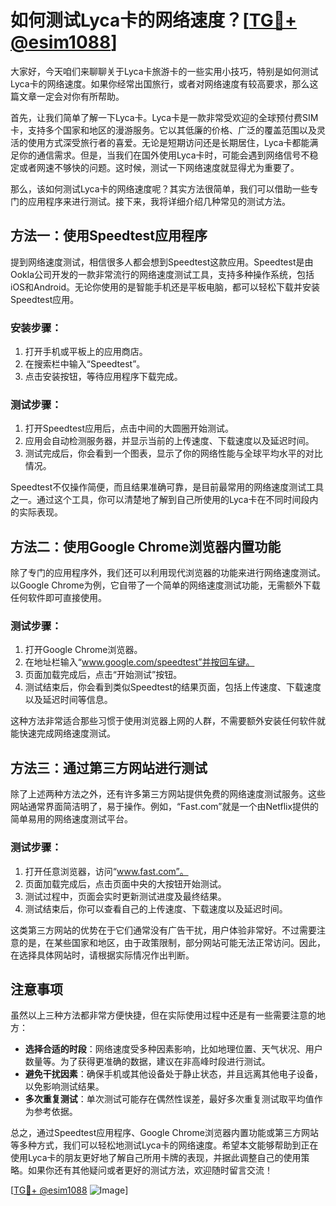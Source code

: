 # 如何测试Lyca卡的网络速度？[[TG💪+ @esim1088](https://t.me/s/esim1088)]

大家好，今天咱们来聊聊关于Lyca卡旅游卡的一些实用小技巧，特别是如何测试Lyca卡的网络速度。如果你经常出国旅行，或者对网络速度有较高要求，那么这篇文章一定会对你有所帮助。

首先，让我们简单了解一下Lyca卡。Lyca卡是一款非常受欢迎的全球预付费SIM卡，支持多个国家和地区的漫游服务。它以其低廉的价格、广泛的覆盖范围以及灵活的使用方式深受旅行者的喜爱。无论是短期访问还是长期居住，Lyca卡都能满足你的通信需求。但是，当我们在国外使用Lyca卡时，可能会遇到网络信号不稳定或者网速不够快的问题。这时候，测试一下网络速度就显得尤为重要了。

那么，该如何测试Lyca卡的网络速度呢？其实方法很简单，我们可以借助一些专门的应用程序来进行测试。接下来，我将详细介绍几种常见的测试方法。

## 方法一：使用Speedtest应用程序

提到网络速度测试，相信很多人都会想到Speedtest这款应用。Speedtest是由Ookla公司开发的一款非常流行的网络速度测试工具，支持多种操作系统，包括iOS和Android。无论你使用的是智能手机还是平板电脑，都可以轻松下载并安装Speedtest应用。

### 安装步骤：

1. 打开手机或平板上的应用商店。
2. 在搜索栏中输入“Speedtest”。
3. 点击安装按钮，等待应用程序下载完成。

### 测试步骤：

1. 打开Speedtest应用后，点击中间的大圆圈开始测试。
2. 应用会自动检测服务器，并显示当前的上传速度、下载速度以及延迟时间。
3. 测试完成后，你会看到一个图表，显示了你的网络性能与全球平均水平的对比情况。

Speedtest不仅操作简便，而且结果准确可靠，是目前最常用的网络速度测试工具之一。通过这个工具，你可以清楚地了解到自己所使用的Lyca卡在不同时间段内的实际表现。

## 方法二：使用Google Chrome浏览器内置功能

除了专门的应用程序外，我们还可以利用现代浏览器的功能来进行网络速度测试。以Google Chrome为例，它自带了一个简单的网络速度测试功能，无需额外下载任何软件即可直接使用。

### 测试步骤：

1. 打开Google Chrome浏览器。
2. 在地址栏输入“www.google.com/speedtest”并按回车键。
3. 页面加载完成后，点击“开始测试”按钮。
4. 测试结束后，你会看到类似Speedtest的结果页面，包括上传速度、下载速度以及延迟时间等信息。

这种方法非常适合那些习惯于使用浏览器上网的人群，不需要额外安装任何软件就能快速完成网络速度测试。

## 方法三：通过第三方网站进行测试

除了上述两种方法之外，还有许多第三方网站提供免费的网络速度测试服务。这些网站通常界面简洁明了，易于操作。例如，“Fast.com”就是一个由Netflix提供的简单易用的网络速度测试平台。

### 测试步骤：

1. 打开任意浏览器，访问“www.fast.com”。
2. 页面加载完成后，点击页面中央的大按钮开始测试。
3. 测试过程中，页面会实时更新测试进度及最终结果。
4. 测试结束后，你可以查看自己的上传速度、下载速度以及延迟时间。

这类第三方网站的优势在于它们通常没有广告干扰，用户体验非常好。不过需要注意的是，在某些国家和地区，由于政策限制，部分网站可能无法正常访问。因此，在选择具体网站时，请根据实际情况作出判断。

## 注意事项

虽然以上三种方法都非常方便快捷，但在实际使用过程中还是有一些需要注意的地方：

- **选择合适的时段**：网络速度受多种因素影响，比如地理位置、天气状况、用户数量等。为了获得更准确的数据，建议在非高峰时段进行测试。
- **避免干扰因素**：确保手机或其他设备处于静止状态，并且远离其他电子设备，以免影响测试结果。
- **多次重复测试**：单次测试可能存在偶然性误差，最好多次重复测试取平均值作为参考依据。

总之，通过Speedtest应用程序、Google Chrome浏览器内置功能或第三方网站等多种方式，我们可以轻松地测试Lyca卡的网络速度。希望本文能够帮助到正在使用Lyca卡的朋友更好地了解自己所用卡牌的表现，并据此调整自己的使用策略。如果你还有其他疑问或者更好的测试方法，欢迎随时留言交流！

[[TG💪+ @esim1088](https://t.me/s/esim1088) ![Image](https://i.postimg.cc/4NQfJmqS/Snipaste-2025-05-13-00-14-12.png)]